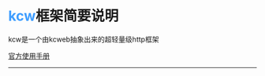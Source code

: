 
<h1> <span style="color:#409EFF">kcw</span>框架简要说明</h1>

kcw是一个由kcweb抽象出来的超轻量级http框架

[官方使用手册](https://docs.kwebapp.cn/ "官方使用手册")

------------